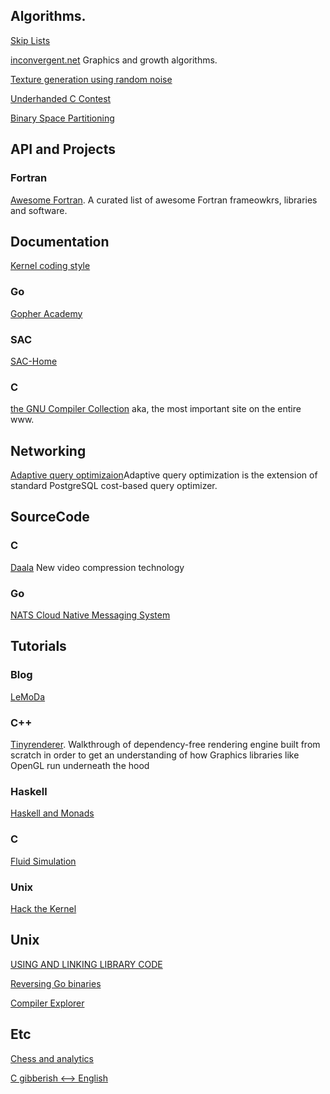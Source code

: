 ## Algorithms.

[Skip Lists](http://ticki.github.io/blog/skip-lists-done-right/)

[inconvergent.net](http://inconvergent.net/) Graphics and growth algorithms.

[Texture generation using random noise](http://lodev.org/cgtutor/randomnoise.html)

[Underhanded C Contest](http://www.underhanded-c.org/)

[Binary Space Partitioning](https://www.opengl.org/archives/resources/code/samples/bspfaq/index.html)






## API and Projects

### Fortran
[Awesome Fortran](https://github.com/rabbiabram/awesome-fortran). A curated list of awesome Fortran frameowkrs, libraries and software.





## Documentation

[Kernel coding style](https://www.kernel.org/doc/Documentation/CodingStyle)

### Go

[Gopher Academy](https://blog.gopheracademy.com/)

### SAC

[SAC-Home](http://www.sac-home.org/doku.php?id=about:sac)

### C

[the GNU Compiler Collection](https://gcc.gnu.org/) aka, the most important site on the entire www.





## Networking

[Adaptive query optimizaion](https://github.com/tigvarts/aqo)Adaptive query optimization is the extension of standard PostgreSQL cost-based query optimizer.




## SourceCode

### C
[Daala](https://github.com/xiph/daala) New video compression technology

### Go

[NATS Cloud Native Messaging System](https://github.com/nats-io)




## Tutorials

### Blog

[LeMoDa](https://www.lemoda.net/index.html)

### C++
[Tinyrenderer](https://github.com/ssloy/tinyrenderer/wiki). Walkthrough of dependency-free rendering engine built from scratch in order to get an understanding of how Graphics libraries like OpenGL run underneath the hood

### Haskell

[Haskell and Monads](http://www.engr.mun.ca/~theo/Misc/haskell_and_monads.htm)

### C

[Fluid Simulation](https://software.intel.com/en-us/articles/fluid-simulation-for-video-games-part-7)

### Unix

[Hack the Kernel](https://www.ops-class.org/)





## Unix

[USING AND LINKING LIBRARY CODE](https://www.cs.swarthmore.edu/~newhall/unixhelp/howto_C_libraries.html)

[Reversing Go binaries](https://rednaga.io/2016/09/21/reversing_go_binaries_like_a_pro/)

[Compiler Explorer](http://godbolt.org/)


## Etc

[Chess and analytics](https://en.lichess.org/)

[C gibberish <--> English](http://cdecl.ridiculousfish.com/)
